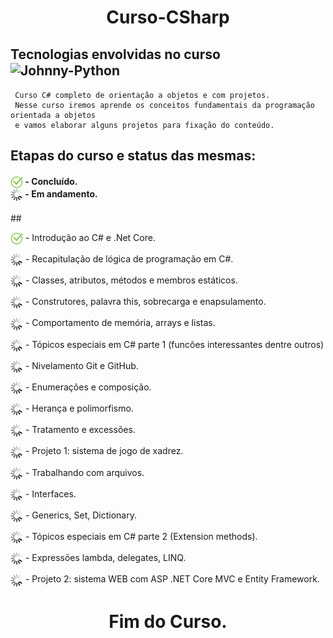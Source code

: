 <h1 align="center">
  Curso-CSharp
</h1>
<h2>
  Tecnologias envolvidas no curso <br>
  <img align="center" alt="Johnny-Python" height="30" width="40"  src="https://cdn.jsdelivr.net/gh/devicons/devicon/icons/csharp/csharp-original.svg" />
</h2>

```
 Curso C# completo de orientação a objetos e com projetos.
 Nesse curso iremos aprende os conceitos fundamentais da programação orientada a objetos
 e vamos elaborar alguns projetos para fixação do conteúdo.
```

<h2>
  Etapas do curso e status das mesmas:
</h2>
<h4>
<img align="center" height="20" width="20" src="./img/ok.png"> - Concluído. <br>
<img align="center" height="20" width="20" src="./img/ZZ5H.gif"> - Em andamento.
</h4>
##
<p>
    <img align="center" height="20" width="20" src="./img/ok.png"> - Introdução ao C# e .Net Core.
</p>

<p>
    <img align="center" height="20" width="20" src="./img/ZZ5H.gif"> - Recapitulação de lógica de programação em C#.
</p>

<p>
    <img align="center" height="20" width="20" src="./img/ZZ5H.gif"> - Classes, atributos, métodos e membros estáticos.
</p>

<p>
    <img align="center" height="20" width="20" src="./img/ZZ5H.gif"> - Construtores, palavra this, sobrecarga e enapsulamento.
</p>

<p>
    <img align="center" height="20" width="20" src="./img/ZZ5H.gif"> - Comportamento de memória, arrays e listas.
</p>

<p>
    <img align="center" height="20" width="20" src="./img/ZZ5H.gif"> - Tópicos especiais em C# parte 1 (funcões interessantes dentre outros)
</p>

<p>
    <img align="center" height="20" width="20" src="./img/ZZ5H.gif"> - Nivelamento Git e GitHub.
</p>

<p>
    <img align="center" height="20" width="20" src="./img/ZZ5H.gif"> - Enumerações e composição.
</p>

<p>
    <img align="center" height="20" width="20" src="./img/ZZ5H.gif"> - Herança e polimorfismo.
</p>

<p>
    <img align="center" height="20" width="20" src="./img/ZZ5H.gif"> - Tratamento e excessões.
</p>

<p>
    <img align="center" height="20" width="20" src="./img/ZZ5H.gif"> - Projeto 1: sistema de jogo de xadrez.
</p>

<p>
    <img align="center" height="20" width="20" src="./img/ZZ5H.gif"> - Trabalhando com arquivos.
</p>

<p>
    <img align="center" height="20" width="20" src="./img/ZZ5H.gif"> - Interfaces.
</p>

<p>
    <img align="center" height="20" width="20" src="./img/ZZ5H.gif"> - Generics, Set, Dictionary.
</p>

<p>
    <img align="center" height="20" width="20" src="./img/ZZ5H.gif"> - Tópicos especiais em C# parte 2 (Extension methods).
</p>

<p>
    <img align="center" height="20" width="20" src="./img/ZZ5H.gif"> - Expressões lambda, delegates, LINQ.
</p>

<p>
    <img align="center" height="20" width="20" src="./img/ZZ5H.gif"> - Projeto 2: sistema WEB com ASP .NET Core MVC e Entity Framework.
</p>

<h1 align="center">
    Fim do Curso.
</h1>